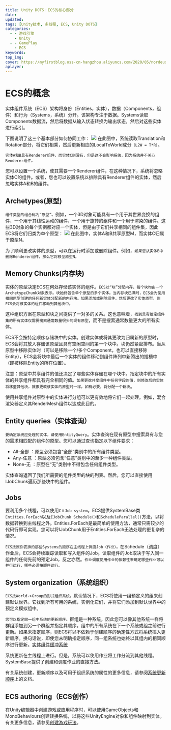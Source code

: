 ```yaml
---
title: Unity DOTS：ECS的核心部分
date:
updated:
tags: [Unity技术, 多线程, ECS, Unity DOTS]
categories:
  - - 游戏引擎
    - Unity
  - - GamePlay
    - ECS
keywords:
top_img:
cover: https://myfirstblog.oss-cn-hangzhou.aliyuncs.com/2020/05/nordeus_jobsystem_2.jpg
aplayer:
---
```

<meta name="referrer" content="no-referrer" />

# ECS的概念

实体组件系统（ECS）架构将身份（Entities，实体），数据（Components，组件）和行为（Systems，系统）分开。该架构专注于数据。Systems读取Components数据流，然后将数据从输入状态转换为输出状态，然后对这些实体进行索引。

下图说明了这三个基本部分如何协同工作：
![](https://myfirstblog.oss-cn-hangzhou.aliyuncs.com/2020/05/QQ截图20200508230036.png)
在此图中，系统读取Translation和Rotation部分，将它们相乘，然后更新相应的LocalToWorld成分`（L2W = T*R）`。

`实体A和B具有Renderer组件，而实体C则没有，但是这不会影响系统，因为系统并不关心Renderer组件。`

您可以设置一个系统，使其需要一个Renderer组件，在这种情况下，系统将忽略实体C的组件。或者，您也可以设置系统以排除具有Renderer组件的实体，然后忽略实体A和B的组件。

## Archetypes(原型)
`组件类型的组合称为“原型”。`例如，一个3D对象可能具有一个用于其世界变换的组件，一个用于其线性运动的组件，一个用于旋转的组件和一个用于渲染的组件。这些3D对象的每个实例都对应一个实体，但是由于它们共享相同的组件集，因此ECS将它们归类为单个原型：
![](https://myfirstblog.oss-cn-hangzhou.aliyuncs.com/2020/05/QQ截图20200508230637.png)
在此图中，实体A和B共享原型M，而实体C归属于原型N。

为了顺利更改实体的原型，可以在运行时添加或删除组件。例如，`如果您从实体B中删除Renderer组件，那么它将移至原型N。`
## Memory Chunks(内存块)
实体的原型决定ECS在何处存储该实体的组件。`ECS以“块”分配内存，每个块均由一个ArchetypeChunk对象表示。块始终包含单个原型的多个实体。当内存块已满时，ECS会为使用相同原型创建的任何新实体分配新的内存块。如果添加或删除组件，然后更改了实体原型，则ECS会将该实体的组件移动到其他块中。`

这种组织方案在原型和块之间提供了一对多的关系。这也意味着，`找到具有给定组件集的所有实体仅需要搜索通常数量很少的现有原型`，而不是搜索通常数量更大的所有实体。

ECS不会按特定顺序存储块中的实体。创建实体或将其更改为归属新的原型时，ECS会将其放入存储该原型且具有空闲空间的第一个块中。块仍然紧密排布。当从原型中移除实体时（可以是移除一个/多个Component，也可以直接移除Entity），ECS会将块中最后一个实体的组件移动到组件阵列中新腾出的插槽中（即被移除Entity的所在位置）。

注意：原型中共享组件的值还决定了哪些实体存储在哪个块中。指定块中的所有实体的共享组件都具有完全相同的值。`如果更改共享组件中任何字段的值，则修改后的实体将移至其他块，就像更改该实体的原型时一样。如有必要，将分配一个新块`。

使用共享组件对原型中的实体进行分组可以更有效地将它们一起处理。例如，混合渲染器定义其RenderMesh组件以达成此目的。

## Entity queries（实体查询）
`要确定系统应处理的实体，请使用EntityQuery`。实体查询在现有原型中搜索具有与您的需求相匹配的组件的原型。您可以通过查询指定以下组件要求：

- All-全部 ：原型必须包含“全部”类别中的所有组件类型。
- Any-任意 ：原型必须包含“任意”类别中的至少一种组件类型。
- None-无 ：原型在“无”类别中不得包含任何组件类型。

实体查询返回了我们所需要的组件类型的块的列表。然后，您可以直接使用IJobChunk遍历那些块中的组件。

## Jobs
要利用多个线程，可以使用`C＃Job system`。ECS提供SystemBase类`Entities.ForEach`以及`IJobChunk Schedule()`和`ScheduleParallel()`方法，以将数据转换到主线程之外。Entities.ForEach是最简单的使用方法，通常只需较少的代码行即可实现。您可以将IJobChunk用于Entities.ForEach无法处理的更复杂的情况。

`ECS按照你安排的那些Systems的顺序在主线程上调度Job（作业）。`在Schedule（调度）作业后，ECS会持续跟踪读取和写入组件的Job。读取组件的Job取决于写入同一组件的任何先前的预定Job，反之亦然。`作业调度使用作业的依赖性来确定哪些作业可以并行运行，哪些必须按顺序运行。`

## System organization（系统组织）
`ECS按World->Group的形式组织系统。`默认情况下，ECS将使用一组预定义的组来创建默认世界。它找到所有可用的系统，实例化它们，并将它们添加到默认世界中的预定义模拟组中。

`您可以指定同一组中系统的更新顺序。`群组是一种系统，因此您可以像其他系统一样将群组添加到另一个群组并指定其顺序。组中的所有系统在下一个系统或组之前进行更新。如果未指定顺序，则ECS将以不依赖于创建顺序的确定性方式将系统插入更新顺序。换句话说，即使您未明确指定顺序，同一组系统也始终以其组内的相同顺序进行更新。[实体组件缓冲系统](xref:Unity.Entities.EntityComponentBufferSystem "实体组件缓冲系统")

系统更新在主线程上进行。但是，系统可以使用作业将工作分流到其他线程。SystemBase提供了创建和调度作业的直接方法。

有关系统创建，更新顺序以及可用于组织系统的属性的更多信息，请参阅[系统更新顺序](https://docs.unity3d.com/Packages/com.unity.entities@0.10/manual/system_update_order.html "系统更新顺序")上的文档。

## ECS authoring（ECS创作）
在Unity编辑器中创建游戏或应用程序时，可以使用GameObjects和MonoBehaviours创建转换系统，以将这些UnityEngine对象和组件映射到实体。有关更多信息，请参见[创建游戏玩法](https://docs.unity3d.com/Packages/com.unity.entities@0.10/manual/gp_overview.html "创建游戏玩法")。
